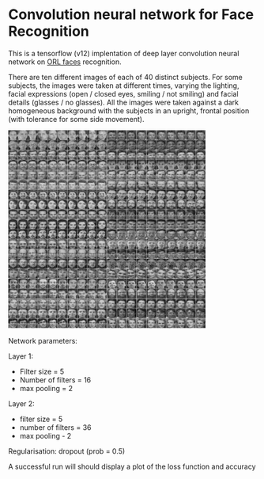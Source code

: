 # Convolution neural network for Face Recognition

This is a tensorflow (v12) implentation of deep layer convolution neural network on [ORL faces](http://www.cl.cam.ac.uk/research/dtg/attarchive/facedatabase.html) recognition.

There are ten different images of each of 40 distinct subjects. For some subjects, the images were taken at different times, varying the lighting, facial expressions (open / closed eyes, smiling / not smiling) and facial details (glasses / no glasses). All the images were taken against a dark homogeneous background with the subjects in an upright, frontal position (with tolerance for some side movement).

<img src="faces.gif" width="400" height="400" />

Network parameters:

Layer 1:

* Filter size = 5        
* Number of filters = 16
* max pooling = 2        

Layer 2:

* filter size  = 5          
* number of filters = 36
* max pooling - 2

Regularisation:  dropout (prob = 0.5)

A successful run will should display a plot of the loss function and accuracy